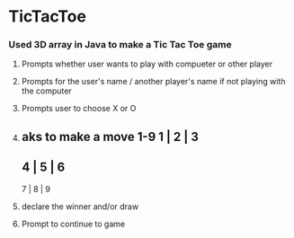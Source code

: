# TicTacToe
### Used 3D array in Java to make a Tic Tac Toe game
1. Prompts whether user wants to play with compueter or other player
2. Prompts for the user's name / another player's name if not playing with the computer
3. Prompts user to choose X or O 
4. aks to make a move 1-9 
      1 | 2 | 3
      ------
      4 | 5 | 6
      ------
      7 | 8 | 9
      
6. declare the winner and/or draw 
7. Prompt to continue to game

